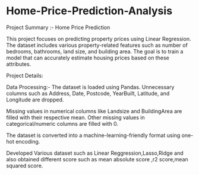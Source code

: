# Home-Price-Prediction-Analysis
Project Summary :- Home Price Prediction

This project focuses on predicting property prices using Linear Regression. The dataset includes various property-related features such as number of bedrooms, bathrooms, land size, and building area. The goal is to train a model that can accurately estimate housing prices based on these attributes.

Project Details:

Data Processing:- The dataset is loaded using Pandas. Unnecessary columns such as Address, Date, Postcode, YearBuilt, Latitude, and Longitude are dropped.

Missing values in numerical columns like Landsize and BuildingArea are filled with their respective mean. Other missing values in categorical/numeric columns are filled with 0.

The dataset is converted into a machine-learning-friendly format using one-hot encoding.

Developed Various dataset such as Linear Reggression,Lasso,Ridge and also obtained different score such as mean absolute score ,r2 score,mean squared score.
